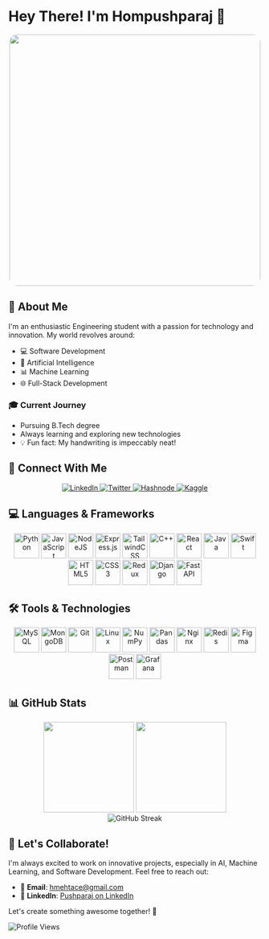 # Hey There! I'm Hompushparaj 👋

<div align="center">
  <img src="https://media1.tenor.com/m/2fXbn6Xtt0UAAAAC/software-software-development.gif" width="500" style="border-radius: 15px;">
</div>

## 🌟 About Me

I'm an enthusiastic Engineering student with a passion for technology and innovation. My world revolves around:

- 💻 Software Development
- 🤖 Artificial Intelligence
- 📊 Machine Learning
- 🌐 Full-Stack Development

### 🎓 Current Journey
- Pursuing B.Tech degree
- Always learning and exploring new technologies
- 💡 Fun fact: My handwriting is impeccably neat! 

## 🚀 Connect With Me

<div align="center">
  <a href="https://linkedin.com/in/pushparaj1381-" target="_blank">
    <img src="https://img.shields.io/badge/linkedin-%230077B5.svg?style=for-the-badge&logo=linkedin&logoColor=white" alt="LinkedIn"/>
  </a>
  <a href="https://twitter.com/pushparaj1381_" target="_blank">
    <img src="https://img.shields.io/badge/Twitter-%231DA1F2.svg?style=for-the-badge&logo=Twitter&logoColor=white" alt="Twitter"/>
  </a>
  <a href="https://hashnode.com/@pushparaj1381" target="_blank">
    <img src="https://img.shields.io/badge/Hashnode-2962FF?style=for-the-badge&logo=hashnode&logoColor=white" alt="Hashnode"/>
  </a>
  <a href="https://kaggle.com/pushparajmehta" target="_blank">
    <img src="https://img.shields.io/badge/Kaggle-035a7d?style=for-the-badge&logo=kaggle&logoColor=white" alt="Kaggle"/>
  </a>
</div>

## 💻 Languages & Frameworks

<div align="center">
  <img src="https://cdn.jsdelivr.net/gh/devicons/devicon/icons/python/python-original.svg" width="50" height="50" alt="Python"/>
  <img src="https://cdn.jsdelivr.net/gh/devicons/devicon/icons/javascript/javascript-original.svg" width="50" height="50" alt="JavaScript"/>
  <img src="https://cdn.jsdelivr.net/gh/devicons/devicon/icons/nodejs/nodejs-original.svg" width="50" height="50" alt="NodeJS"/>
  <img src="https://cdn.jsdelivr.net/gh/devicons/devicon/icons/express/express-original.svg" width="50" height="50" alt="Express.js"/>
  <img src="https://cdn.jsdelivr.net/gh/devicons/devicon/icons/tailwindcss/tailwindcss-original.svg" width="50" height="50" alt="TailwindCSS"/>
  <img src="https://cdn.jsdelivr.net/gh/devicons/devicon/icons/cplusplus/cplusplus-original.svg" width="50" height="50" alt="C++"/>
  <img src="https://cdn.jsdelivr.net/gh/devicons/devicon/icons/react/react-original.svg" width="50" height="50" alt="React"/>
  <img src="https://cdn.jsdelivr.net/gh/devicons/devicon/icons/java/java-original.svg" width="50" height="50" alt="Java"/>
  <img src="https://cdn.jsdelivr.net/gh/devicons/devicon/icons/swift/swift-original.svg" width="50" height="50" alt="Swift"/>
  <img src="https://cdn.jsdelivr.net/gh/devicons/devicon/icons/html5/html5-original.svg" width="50" height="50" alt="HTML5"/>
  <img src="https://cdn.jsdelivr.net/gh/devicons/devicon/icons/css3/css3-original.svg" width="50" height="50" alt="CSS3"/>
  <img src="https://cdn.jsdelivr.net/gh/devicons/devicon/icons/redux/redux-original.svg" width="50" height="50" alt="Redux"/>
  
  <!-- New Frameworks -->
  <img src="https://cdn.jsdelivr.net/gh/devicons/devicon/icons/django/django-plain.svg" width="50" height="50" alt="Django"/>
  <img src="https://cdn.jsdelivr.net/gh/devicons/devicon@latest/icons/fastapi/fastapi-plain.svg" width="50" height="50" alt="FastAPI"/>
</div>

## 🛠 Tools & Technologies

<div align="center">
  <img src="https://cdn.jsdelivr.net/gh/devicons/devicon/icons/mysql/mysql-original.svg" width="50" height="50" alt="MySQL"/>
  <img src="https://cdn.jsdelivr.net/gh/devicons/devicon/icons/mongodb/mongodb-original.svg" width="50" height="50" alt="MongoDB"/>
  <img src="https://cdn.jsdelivr.net/gh/devicons/devicon/icons/git/git-original.svg" width="50" height="50" alt="Git"/>
  <img src="https://cdn.jsdelivr.net/gh/devicons/devicon/icons/linux/linux-original.svg" width="50" height="50" alt="Linux"/>
  <img src="https://cdn.jsdelivr.net/gh/devicons/devicon/icons/numpy/numpy-original.svg" width="50" height="50" alt="NumPy"/>
  <img src="https://cdn.jsdelivr.net/gh/devicons/devicon/icons/pandas/pandas-original.svg" width="50" height="50" alt="Pandas"/>
  <img src="https://cdn.jsdelivr.net/gh/devicons/devicon/icons/nginx/nginx-original.svg" width="50" height="50" alt="Nginx"/>
  <img src="https://cdn.jsdelivr.net/gh/devicons/devicon/icons/redis/redis-original.svg" width="50" height="50" alt="Redis"/>
  <img src="https://cdn.jsdelivr.net/gh/devicons/devicon/icons/figma/figma-original.svg" width="50" height="50" alt="Figma"/>
  <img src="https://cdn.jsdelivr.net/gh/devicons/devicon/icons/postman/postman-original.svg" width="50" height="50" alt="Postman"/>
  <img src="https://cdn.jsdelivr.net/gh/devicons/devicon/icons/grafana/grafana-original.svg" width="50" height="50" alt="Grafana"/>
</div>

## 📊 GitHub Stats

<div align="center">
  <img height="180em" src="https://github-readme-stats.vercel.app/api?username=pushparaj13811&show_icons=true&theme=radical&include_all_commits=true&count_private=true"/>
  <img height="180em" src="https://github-readme-stats.vercel.app/api/top-langs/?username=Pushparaj13811&layout=compact&theme=default"/>
</div>

<div align="center">
  <img src="http://github-readme-streak-stats.herokuapp.com?user=Pushparaj13811&theme=default" alt="GitHub Streak"/>
</div>

## 🤝 Let's Collaborate!

I'm always excited to work on innovative projects, especially in AI, Machine Learning, and Software Development. Feel free to reach out:

- 📧 **Email**: [hmehtace@gmail.com](mailto:hmehtace@gmail.com)
- 💼 **LinkedIn**: [Pushparaj on LinkedIn](https://www.linkedin.com/in/pushparaj1381-/)

Let's create something awesome together! 🚀

![Profile Views](https://komarev.com/ghpvc/?username=pushparaj13811&style=flat-square)
